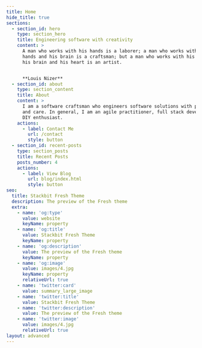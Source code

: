 ```yaml
---
title: Home
hide_title: true
sections:
  - section_id: hero
    type: section_hero
    title: Engineering software with creativity
    content: >
      A man who works with his hands is a laborer; a man who works with his
      hands and his brain is a craftsman; but a man who works with his hands and
      his brain and his heart is an artist.


      **Louis Nizer**
  - section_id: about
    type: section_content
    title: About
    content: >
      I am a software craftsman who engineers software solutions with passion
      and care. In general, I am an agile practitioner, full stack developer and
      DIY enthusiast.
    actions:
      - label: Contact Me
        url: /contact
        style: button
  - section_id: recent-posts
    type: section_posts
    title: Recent Posts
    posts_number: 4
    actions:
      - label: View Blog
        url: blog/index.html
        style: button
seo:
  title: Stackbit Fresh Theme
  description: The preview of the Fresh theme
  extra:
    - name: 'og:type'
      value: website
      keyName: property
    - name: 'og:title'
      value: Stackbit Fresh Theme
      keyName: property
    - name: 'og:description'
      value: The preview of the Fresh theme
      keyName: property
    - name: 'og:image'
      value: images/4.jpg
      keyName: property
      relativeUrl: true
    - name: 'twitter:card'
      value: summary_large_image
    - name: 'twitter:title'
      value: Stackbit Fresh Theme
    - name: 'twitter:description'
      value: The preview of the Fresh theme
    - name: 'twitter:image'
      value: images/4.jpg
      relativeUrl: true
layout: advanced
---
```

